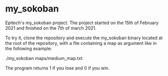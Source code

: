 # my_sokoban

Epitech's my_sokoban project. The project started on the 15th of February 2021 and finished on the 7th of march 2021.

To try it, clone the repository and execute the my_sokoban binary located at the root of the repository, with a file containing a map as argument like in the following example:

./my_sokoban maps/medium_map.txt

The program returns 1 if you lose and 0 if you win.
